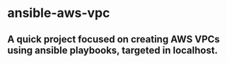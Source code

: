 # ansible-aws-vpc

## A quick project focused on creating AWS VPCs using ansible playbooks, targeted in localhost.

